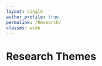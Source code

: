 ```yaml
---
layout: single
author_profile: true
permalink: /Research/
classes: wide
---
```


<p>
</p>

Research Themes
====================

<style>

.grid-container {
  display: grid;
  grid-template-columns: 49% 49%;
  background-color: #ffffff;
  padding: 10px;
}
.grid-item {
  background-color: #ffffff;
  border: 0px solid #ffffff;
  padding: 10px;
  text-align: center;
}

</style>

<p align="justify">

